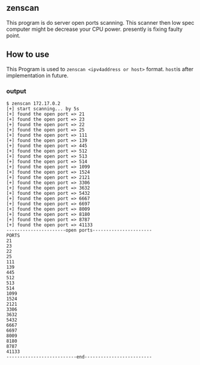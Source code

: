 ## zenscan

This program is do server open ports scanning. This scanner then low spec computer might be decrease your CPU power. presently is fixing faulty point.

## How to use

This Program is used to `zenscan <ipv4address or host>` format. `host`is after implementation in future.
### output
```
$ zenscan 172.17.0.2
[+] start scanning... by 5s
[+] found the open port => 21
[+] found the open port => 23
[+] found the open port => 22
[+] found the open port => 25
[+] found the open port => 111
[+] found the open port => 139
[+] found the open port => 445
[+] found the open port => 512
[+] found the open port => 513
[+] found the open port => 514
[+] found the open port => 1099
[+] found the open port => 1524
[+] found the open port => 2121
[+] found the open port => 3306
[+] found the open port => 3632
[+] found the open port => 5432
[+] found the open port => 6667
[+] found the open port => 6697
[+] found the open port => 8009
[+] found the open port => 8180
[+] found the open port => 8787
[+] found the open port => 41133
----------------------open ports----------------------
PORTS
21
23
22
25
111
139
445
512
513
514
1099
1524
2121
3306
3632
5432
6667
6697
8009
8180
8787
41133
--------------------------end-------------------------
```